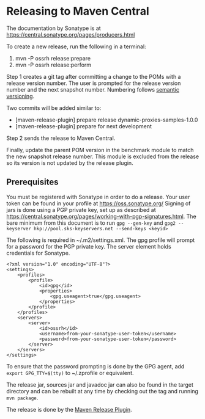 # Releasing to Maven Central

The documentation by Sonatype is at
 https://central.sonatype.org/pages/producers.html

To create a new release, run the following in a terminal:
 
 1. mvn -P ossrh release:prepare
 2. mvn -P ossrh release:perform
 
Step 1 creates a git tag after committing a change to the POMs with a release
 version number. The user is prompted for the release version number and the
 next snapshot number. Numbering follows
 [semantic versioning](https://semver.org/).

Two commits will be added similar to:

* [maven-release-plugin] prepare release dynamic-proxies-samples-1.0.0
* [maven-release-plugin] prepare for next development
 
Step 2 sends the release to Maven Central.

Finally, update the parent POM version in the benchmark module to
 match the new snapshot release number. This module is excluded
 from the release so its version is not updated by the release plugin.

## Prerequisites

You must be registered with Sonatype in order to do a release.
 Your user token can be found in your profile at https://oss.sonatype.org/
 Signing of jars is done using a PGP private key, set up as described at
 https://central.sonatype.org/pages/working-with-pgp-signatures.html.
 The bare minimum from this document is to run
 `gpg --gen-key` and
 `gpg2 --keyserver hkp://pool.sks-keyservers.net --send-keys <keyid>`

The following is required in ~/.m2/settings.xml.
The gpg profile will prompt for a password for the PGP private key.
The server element holds credentials for Sonatype.

```
<?xml version="1.0" encoding="UTF-8"?>
<settings>
    <profiles>
        <profile>
            <id>gpg</id>
            <properties>
                <gpg.useagent>true</gpg.useagent>
            </properties>
        </profile>
    </profiles>
    <servers>
        <server>
            <id>ossrh</id>
            <username>from-your-sonatype-user-token</username>
            <password>from-your-sonatype-user-token</password>
        </server>
    </servers>
</settings>
```

To ensure that the password prompting is done by the GPG agent, add
 `export GPG_TTY=$(tty)` to ~/.zprofile or equivalent.

The release jar, sources jar and javadoc jar can also be found in the target 
 directory and can be rebuilt at any time by checking out the tag and running
 `mvn package`.

The release is done by the
 [Maven Release Plugin](https://maven.apache.org/maven-release/maven-release-plugin/).
